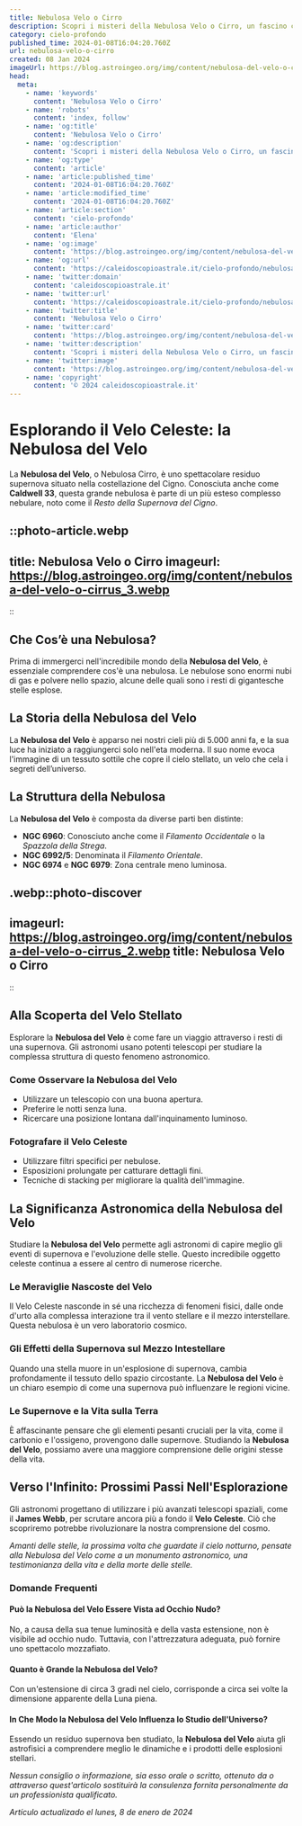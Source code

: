 ```yaml
---
title: Nebulosa Velo o Cirro
description: Scopri i misteri della Nebulosa Velo o Cirro, un fascino celeste unico. Entra per foto mozzafiato e fatti sorprendenti sulluniverso!
category: cielo-profondo
published_time: 2024-01-08T16:04:20.760Z
url: nebulosa-velo-o-cirro
created: 08 Jan 2024
imageUrl: https://blog.astroingeo.org/img/content/nebulosa-del-velo-o-cirrus_3.webp
head:
  meta:
    - name: 'keywords'
      content: 'Nebulosa Velo o Cirro'
    - name: 'robots'
      content: 'index, follow'
    - name: 'og:title'
      content: 'Nebulosa Velo o Cirro'
    - name: 'og:description'
      content: 'Scopri i misteri della Nebulosa Velo o Cirro, un fascino celeste unico. Entra per foto mozzafiato e fatti sorprendenti sulluniverso!'
    - name: 'og:type'
      content: 'article'
    - name: 'article:published_time'
      content: '2024-01-08T16:04:20.760Z'
    - name: 'article:modified_time'
      content: '2024-01-08T16:04:20.760Z'
    - name: 'article:section'
      content: 'cielo-profondo'
    - name: 'article:author'
      content: 'Elena'
    - name: 'og:image'
      content: 'https://blog.astroingeo.org/img/content/nebulosa-del-velo-o-cirrus_3.webp'
    - name: 'og:url'
      content: 'https://caleidoscopioastrale.it/cielo-profondo/nebulosa-velo-o-cirro'
    - name: 'twitter:domain'
      content: 'caleidoscopioastrale.it'
    - name: 'twitter:url'
      content: 'https://caleidoscopioastrale.it/cielo-profondo/nebulosa-velo-o-cirro'
    - name: 'twitter:title'
      content: 'Nebulosa Velo o Cirro'
    - name: 'twitter:card'
      content: 'https://blog.astroingeo.org/img/content/nebulosa-del-velo-o-cirrus_3.webp'
    - name: 'twitter:description'
      content: 'Scopri i misteri della Nebulosa Velo o Cirro, un fascino celeste unico. Entra per foto mozzafiato e fatti sorprendenti sulluniverso!'
    - name: 'twitter:image'
      content: 'https://blog.astroingeo.org/img/content/nebulosa-del-velo-o-cirrus_3.webp'
    - name: 'copyright'
      content: '© 2024 caleidoscopioastrale.it'
---
```

# Esplorando il Velo Celeste: la Nebulosa del Velo

La **Nebulosa del Velo**, o Nebulosa Cirro, è uno spettacolare residuo supernova situato nella costellazione del Cigno. Conosciuta anche come **Caldwell 33**, questa grande nebulosa è parte di un più esteso complesso nebulare, noto come il *Resto della Supernova del Cigno*. 

::photo-article.webp
---
title: Nebulosa Velo o Cirro
imageurl: https://blog.astroingeo.org/img/content/nebulosa-del-velo-o-cirrus_3.webp
---
::

## Che Cos’è una Nebulosa?
Prima di immergerci nell'incredibile mondo della **Nebulosa del Velo**, è essenziale comprendere cos'è una nebulosa. Le nebulose sono enormi nubi di gas e polvere nello spazio, alcune delle quali sono i resti di gigantesche stelle esplose.

## La Storia della Nebulosa del Velo
La **Nebulosa del Velo** è apparso nei nostri cieli più di 5.000 anni fa, e la sua luce ha iniziato a raggiungerci solo nell'eta moderna. Il suo nome evoca l'immagine di un tessuto sottile che copre il cielo stellato, un velo che cela i segreti dell’universo.

## La Struttura della Nebulosa
La **Nebulosa del Velo** è composta da diverse parti ben distinte:

- **NGC 6960**: Conosciuto anche come il *Filamento Occidentale* o la *Spazzola della Strega*.
- **NGC 6992/5**: Denominata il *Filamento Orientale*.
- **NGC 6974** e **NGC 6979**: Zona centrale meno luminosa.
  
.webp::photo-discover
---
imageurl: https://blog.astroingeo.org/img/content/nebulosa-del-velo-o-cirrus_2.webp
title: Nebulosa Velo o Cirro
---
::

## Alla Scoperta del Velo Stellato
Esplorare la **Nebulosa del Velo** è come fare un viaggio attraverso i resti di una supernova. Gli astronomi usano potenti telescopi per studiare la complessa struttura di questo fenomeno astronomico.

### Come Osservare la Nebulosa del Velo
- Utilizzare un telescopio con una buona apertura.
- Preferire le notti senza luna.
- Ricercare una posizione lontana dall'inquinamento luminoso.

### Fotografare il Velo Celeste
- Utilizzare filtri specifici per nebulose.
- Esposizioni prolungate per catturare dettagli fini.
- Tecniche di stacking per migliorare la qualità dell'immagine.

## La Significanza Astronomica della Nebulosa del Velo
Studiare la **Nebulosa del Velo** permette agli astronomi di capire meglio gli eventi di supernova e l'evoluzione delle stelle. Questo incredibile oggetto celeste continua a essere al centro di numerose ricerche.

### Le Meraviglie Nascoste del Velo
Il Velo Celeste nasconde in sé una ricchezza di fenomeni fisici, dalle onde d'urto alla complessa interazione tra il vento stellare e il mezzo interstellare. Questa nebulosa è un vero laboratorio cosmico.

### Gli Effetti della Supernova sul Mezzo Intestellare
Quando una stella muore in un'esplosione di supernova, cambia profondamente il tessuto dello spazio circostante. La **Nebulosa del Velo** è un chiaro esempio di come una supernova può influenzare le regioni vicine.

### Le Supernove e la Vita sulla Terra
È affascinante pensare che gli elementi pesanti cruciali per la vita, come il carbonio e l'ossigeno, provengono dalle supernove. Studiando la **Nebulosa del Velo**, possiamo avere una maggiore comprensione delle origini stesse della vita.

## Verso l'Infinito: Prossimi Passi Nell'Esplorazione
Gli astronomi progettano di utilizzare i più avanzati telescopi spaziali, come il **James Webb**, per scrutare ancora più a fondo il **Velo Celeste**. Ciò che scopriremo potrebbe rivoluzionare la nostra comprensione del cosmo.

_Amanti delle stelle, la prossima volta che guardate il cielo notturno, pensate alla Nebulosa del Velo come a un monumento astronomico, una testimonianza della vita e della morte delle stelle._

### Domande Frequenti

#### Può la Nebulosa del Velo Essere Vista ad Occhio Nudo?
No, a causa della sua tenue luminosità e della vasta estensione, non è visibile ad occhio nudo. Tuttavia, con l'attrezzatura adeguata, può fornire uno spettacolo mozzafiato.

#### Quanto è Grande la Nebulosa del Velo?
Con un'estensione di circa 3 gradi nel cielo, corrisponde a circa sei volte la dimensione apparente della Luna piena.

#### In Che Modo la Nebulosa del Velo Influenza lo Studio dell'Universo?
Essendo un residuo supernova ben studiato, la **Nebulosa del Velo** aiuta gli astrofisici a comprendere meglio le dinamiche e i prodotti delle esplosioni stellari.

*Nessun consiglio o informazione, sia esso orale o scritto, ottenuto da o attraverso quest'articolo sostituirà la consulenza fornita personalmente da un professionista qualificato.*

_Artículo actualizado el lunes, 8 de enero de 2024_